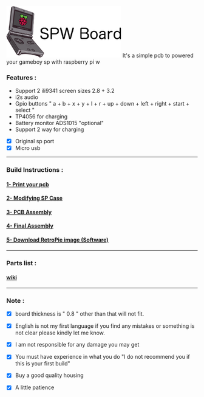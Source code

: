 <img src="images/logo1.png" width="60%">
It's a simple pcb to powered your gameboy sp with raspberry pi w


### Features : 

- Support 2 ili9341 screen sizes 2.8 + 3.2
- i2s audio
- Gpio buttons " a + b + x + y + l + r + up + down + left + right + start + select "
- TP4056 for charging 
- Battery monitor ADS1015 "optional"
- Support 2 way for charging 
- [x] Original sp port
- [x] Micro usb
-----

###  Build Instructions :
#### [1- Print your pcb](https://github.com/Gameboypi/SPW/blob/master/Gerber%20files/README.md)
#### [2- Modifying SP Case](https://github.com/Gameboypi/SPW/blob/master/Modifying%20sp%20case/README.md)
#### [3- PCB Assembly](https://github.com/Gameboypi/SPW/tree/master/PCB%20Assembly/README.md)
#### [4- Final Assembly](https://github.com/Gameboypi/SPW/tree/master/Final%20Assembly/README.md)
#### [5- Download RetroPie image (Software)](https://github.com/Gameboypi/SPW/tree/master/Retropie%20image/README.md)
-----

### Parts list :
#### [wiki](https://github.com/Gameboypi/SPW/wiki)
 
-----

### Note :
- [x] board thickness is " 0.8 " other than that will not fit.
- [x] English is not my first language if you find any mistakes or something is not clear please kindly let me know.
- [x] I am not responsible for any damage you may get
- [x] You must have experience in what you do "I do not recommend you if this is your first build"
- [x] Buy a good quality housing 
- [x] A little patience

